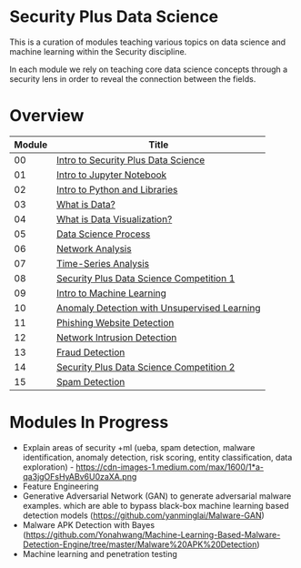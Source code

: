 # Security Plus Data Science

This is a curation of modules teaching various topics on data science and machine learning within the Security discipline.

In each module we rely on teaching core data science concepts through a security lens in order to reveal the connection between the fields.

# Overview

| Module | Title |
|---|---|
| 00 | [Intro to Security Plus Data Science](https://github.com/inp2/Security-Plus-Data-Science/blob/master/Module_00/Module_00_Introduction.ipynb) | 
| 01 | [Intro to Jupyter Notebook](https://github.com/inp2/Security-Plus-Data-Science/blob/master/Module_01/01_Module_Intro_Jupyter_Notebooks.ipynb) |
| 02 | [Intro to Python and Libraries](https://github.com/inp2/Security-Plus-Data-Science/tree/master/Module_02) |
| 03 | [What is Data?](https://github.com/inp2/Security-Plus-Data-Science/blob/master/Module_03/Module_03_Data.ipynb) |
| 04 | [What is Data Visualization?](https://github.com/inp2/Security-Plus-Data-Science/blob/master/Module_04/Module_04_Data_Viz.ipynb) |
| 05 | [Data Science Process](https://github.com/inp2/Security-Plus-Data-Science/blob/master/Module_05/Module_05_explore.ipynb) |
| 06 | [Network Analysis](https://github.com/inp2/Security-Plus-Data-Science/tree/master/Module_06) |
| 07 | [Time-Series Analysis](https://github.com/inp2/Security-Plus-Data-Science/blob/master/Module_07/Module_07_time.ipynb) |
| 08 | [Security Plus Data Science Competition 1](https://github.com/inp2/Security-Plus-Data-Science/blob/master/Module_08/Competition_01.ipynb) |
| 09 | [Intro to Machine Learning](https://github.com/inp2/Security-Plus-Data-Science/blob/master/Module_09/Module_09.ipynb) |
| 10 | [Anomaly Detection with Unsupervised Learning](https://github.com/inp2/Security-Plus-Data-Science/blob/master/Module_10/Module_10_01.ipynb) |
| 11 | [Phishing Website Detection](https://github.com/inp2/Security-Plus-Data-Science/tree/master/Module_11) |
| 12 | [Network Intrusion Detection](https://github.com/inp2/Security-Plus-Data-Science/tree/master/Module_12) |
| 13 | [Fraud Detection](https://github.com/inp2/Security-Plus-Data-Science/tree/master/Module_13) |
| 14 | [Security Plus Data Science Competition 2](https://github.com/inp2/Security-Plus-Data-Science/blob/master/Module_14/Competition_02.ipynb) |
| 15 | [Spam Detection]()
# Modules In Progress
* Explain areas of security +ml (ueba, spam detection, malware identification, anomaly detection, risk scoring, entity classification, data exploration) - https://cdn-images-1.medium.com/max/1600/1*a-qa3jgOFsHyABv6U0zaXA.png
* Feature Engineering
* Generative Adversarial Network (GAN) to generate adversarial malware examples. which are able to bypass black-box machine learning based detection models (https://github.com/yanminglai/Malware-GAN)
* Malware APK Detection with Bayes (https://github.com/Yonahwang/Machine-Learning-Based-Malware-Detection-Engine/tree/master/Malware%20APK%20Detection)
* Machine learning and penetration testing